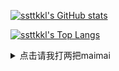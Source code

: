 [![ssttkkl's GitHub stats](https://github-readme-stats.vercel.app/api?username=ssttkkl)](https://github.com/anuraghazra/github-readme-stats)

[![ssttkkl's Top Langs](https://github-readme-stats.vercel.app/api/top-langs/?username=ssttkkl)](https://github.com/anuraghazra/github-readme-stats)

<details><summary>点击请我打两把maimai</summary>

![](afdian-ssttkkl.jfif)

</details>
